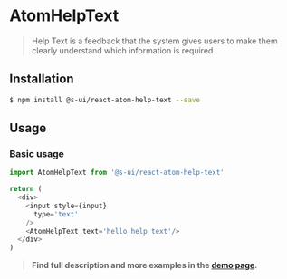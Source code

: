 # AtomHelpText

> Help Text is a feedback that the system gives users to make them clearly understand which information is required

<!-- ![](./assets/preview.png) -->

## Installation

```sh
$ npm install @s-ui/react-atom-help-text --save
```

## Usage

### Basic usage
```js
import AtomHelpText from '@s-ui/react-atom-help-text'

return (
  <div>
    <input style={input}
      type='text'
    />
    <AtomHelpText text='hello help text'/>
  </div>
)
```


> **Find full description and more examples in the [demo page](https://sui-components.now.sh/workbench/atom/helpText/demo).**
